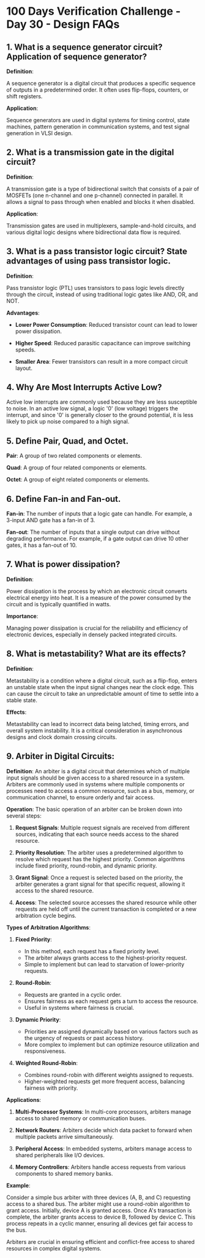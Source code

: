 # 100 Days Verification Challenge - Day 30 - Design FAQs

## 1. What is a sequence generator circuit? Application of sequence generator?

**Definition**: 

A sequence generator is a digital circuit that produces a specific sequence of outputs in a predetermined order. It often uses flip-flops, counters, or shift registers.

**Application**: 

Sequence generators are used in digital systems for timing control, state machines, pattern generation in communication systems, and test signal generation in VLSI design.

## 2. What is a transmission gate in the digital circuit?

**Definition**: 

A transmission gate is a type of bidirectional switch that consists of a pair of MOSFETs (one n-channel and one p-channel) connected in parallel. It allows a signal to pass through when enabled and blocks it when disabled.

**Application**: 

Transmission gates are used in multiplexers, sample-and-hold circuits, and various digital logic designs where bidirectional data flow is required.

## 3. What is a pass transistor logic circuit? State advantages of using pass transistor logic.

**Definition**: 

Pass transistor logic (PTL) uses transistors to pass logic levels directly through the circuit, instead of using traditional logic gates like AND, OR, and NOT.

**Advantages**:

- **Lower Power Consumption**: Reduced transistor count can lead to lower power dissipation.

- **Higher Speed**: Reduced parasitic capacitance can improve switching speeds.

- **Smaller Area**: Fewer transistors can result in a more compact circuit layout.

## 4. Why Are Most Interrupts Active Low?

Active low interrupts are commonly used because they are less susceptible to noise. In an active low signal, a logic '0' (low voltage) triggers the interrupt, and since '0' is generally closer to the ground potential, it is less likely to pick up noise compared to a high signal.

## 5. Define Pair, Quad, and Octet.

**Pair**: A group of two related components or elements.

**Quad**: A group of four related components or elements.

**Octet**: A group of eight related components or elements.

## 6. Define Fan-in and Fan-out.

**Fan-in**: The number of inputs that a logic gate can handle. For example, a 3-input AND gate has a fan-in of 3.

**Fan-out**: The number of inputs that a single output can drive without degrading performance. For example, if a gate output can drive 10 other gates, it has a fan-out of 10.

## 7. What is power dissipation?

**Definition**: 

Power dissipation is the process by which an electronic circuit converts electrical energy into heat. It is a measure of the power consumed by the circuit and is typically quantified in watts.

**Importance**: 

Managing power dissipation is crucial for the reliability and efficiency of electronic devices, especially in densely packed integrated circuits.

## 8. What is metastability? What are its effects?

**Definition**: 

Metastability is a condition where a digital circuit, such as a flip-flop, enters an unstable state when the input signal changes near the clock edge. This can cause the circuit to take an unpredictable amount of time to settle into a stable state.

**Effects**: 

Metastability can lead to incorrect data being latched, timing errors, and overall system instability. It is a critical consideration in asynchronous designs and clock domain crossing circuits.

## 9. Arbiter in Digital Circuits:

**Definition**:
An arbiter is a digital circuit that determines which of multiple input signals should be given access to a shared resource in a system. Arbiters are commonly used in systems where multiple components or processes need to access a common resource, such as a bus, memory, or communication channel, to ensure orderly and fair access.

**Operation**:
The basic operation of an arbiter can be broken down into several steps:

1. **Request Signals**: Multiple request signals are received from different sources, indicating that each source needs access to the shared resource.

2. **Priority Resolution**: The arbiter uses a predetermined algorithm to resolve which request has the highest priority. Common algorithms include fixed priority, round-robin, and dynamic priority.

3. **Grant Signal**: Once a request is selected based on the priority, the arbiter generates a grant signal for that specific request, allowing it access to the shared resource.

4. **Access**: The selected source accesses the shared resource while other requests are held off until the current transaction is completed or a new arbitration cycle begins.

**Types of Arbitration Algorithms**:

1. **Fixed Priority**:
   - In this method, each request has a fixed priority level.
   - The arbiter always grants access to the highest-priority request.
   - Simple to implement but can lead to starvation of lower-priority requests.

2. **Round-Robin**:
   - Requests are granted in a cyclic order.
   - Ensures fairness as each request gets a turn to access the resource.
   - Useful in systems where fairness is crucial.

3. **Dynamic Priority**:
   - Priorities are assigned dynamically based on various factors such as the urgency of requests or past access history.
   - More complex to implement but can optimize resource utilization and responsiveness.

4. **Weighted Round-Robin**:
   - Combines round-robin with different weights assigned to requests.
   - Higher-weighted requests get more frequent access, balancing fairness with priority.

**Applications**:

1. **Multi-Processor Systems**: In multi-core processors, arbiters manage access to shared memory or communication buses.

2. **Network Routers**: Arbiters decide which data packet to forward when multiple packets arrive simultaneously.

3. **Peripheral Access**: In embedded systems, arbiters manage access to shared peripherals like I/O devices.

4. **Memory Controllers**: Arbiters handle access requests from various components to shared memory banks.

**Example**:

Consider a simple bus arbiter with three devices (A, B, and C) requesting access to a shared bus. The arbiter might use a round-robin algorithm to grant access. Initially, device A is granted access. Once A's transaction is complete, the arbiter grants access to device B, followed by device C. This process repeats in a cyclic manner, ensuring all devices get fair access to the bus.

Arbiters are crucial in ensuring efficient and conflict-free access to shared resources in complex digital systems.
